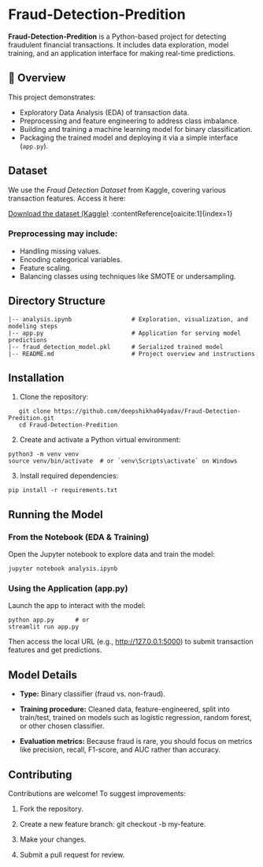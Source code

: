 # Fraud-Detection-Predition

**Fraud-Detection-Predition** is a Python-based project for detecting fraudulent financial transactions. It includes data exploration, model training, and an application interface for making real-time predictions.

## 📄 Overview

This project demonstrates:

- Exploratory Data Analysis (EDA) of transaction data.
- Preprocessing and feature engineering to address class imbalance.
- Building and training a machine learning model for binary classification.
- Packaging the trained model and deploying it via a simple interface (`app.py`).

##  Dataset

We use the *Fraud Detection Dataset* from Kaggle, covering various transaction features. Access it here:

[Download the dataset (Kaggle)](https://www.kaggle.com/datasets/amanalisiddiqui/fraud-detection-dataset?resource=download) :contentReference[oaicite:1]{index=1}

###  Preprocessing may include:

- Handling missing values.
- Encoding categorical variables.
- Feature scaling.
- Balancing classes using techniques like SMOTE or undersampling.

##  Directory Structure

```
|-- analysis.ipynb                 # Exploration, visualization, and modeling steps
|-- app.py                         # Application for serving model predictions
|-- fraud_detection_model.pkl      # Serialized trained model
|-- README.md                      # Project overview and instructions
```

##  Installation

1. Clone the repository:
```
   git clone https://github.com/deepshikha04yadav/Fraud-Detection-Predition.git
   cd Fraud-Detection-Predition
```
2. Create and activate a Python virtual environment:
```
python3 -m venv venv
source venv/bin/activate  # or `venv\Scripts\activate` on Windows
```
3. Install required dependencies:
```
pip install -r requirements.txt
```

## Running the Model
### From the Notebook (EDA & Training)

Open the Jupyter notebook to explore data and train the model:
```
jupyter notebook analysis.ipynb
```
### Using the Application (app.py)

Launch the app to interact with the model:
```
python app.py      # or
streamlit run app.py
```

Then access the local URL (e.g., http://127.0.0.1:5000) to submit transaction features and get predictions.

## Model Details

* __Type:__ Binary classifier (fraud vs. non-fraud).

* __Training procedure:__ Cleaned data, feature-engineered, split into train/test, trained on models such as logistic regression, random forest, or other chosen classifier.

* __Evaluation metrics:__ Because fraud is rare, you should focus on metrics like precision, recall, F1-score, and AUC rather than accuracy.

## Contributing

Contributions are welcome! To suggest improvements:

1. Fork the repository.

2. Create a new feature branch: git checkout -b my-feature.

3. Make your changes.

4. Submit a pull request for review.
